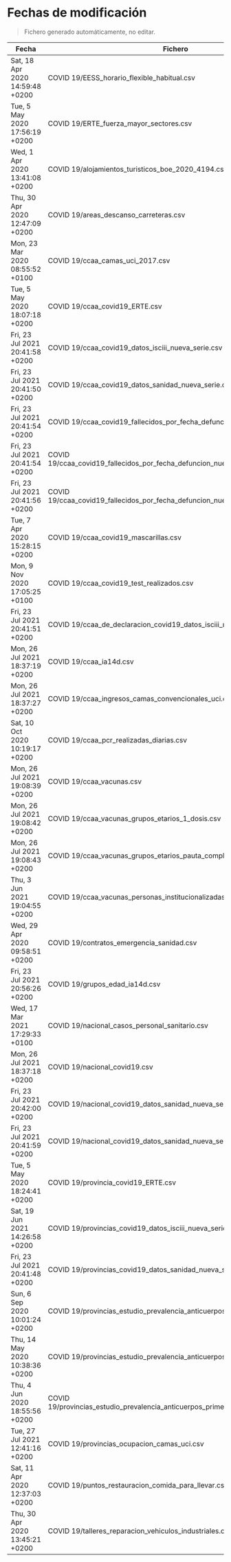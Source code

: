 # Fechas de modificación

> Fichero generado automáticamente, no editar.

| Fecha                           | Fichero                  |
|---------------------------------|--------------------------|
| Sat, 18 Apr 2020 14:59:48 +0200  | COVID 19/EESS_horario_flexible_habitual.csv |
| Tue, 5 May 2020 17:56:19 +0200  | COVID 19/ERTE_fuerza_mayor_sectores.csv |
| Wed, 1 Apr 2020 13:41:08 +0200  | COVID 19/alojamientos_turisticos_boe_2020_4194.csv |
| Thu, 30 Apr 2020 12:47:09 +0200  | COVID 19/areas_descanso_carreteras.csv |
| Mon, 23 Mar 2020 08:55:52 +0100  | COVID 19/ccaa_camas_uci_2017.csv |
| Tue, 5 May 2020 18:07:18 +0200  | COVID 19/ccaa_covid19_ERTE.csv |
| Fri, 23 Jul 2021 20:41:58 +0200  | COVID 19/ccaa_covid19_datos_isciii_nueva_serie.csv |
| Fri, 23 Jul 2021 20:41:50 +0200  | COVID 19/ccaa_covid19_datos_sanidad_nueva_serie.csv |
| Fri, 23 Jul 2021 20:41:54 +0200  | COVID 19/ccaa_covid19_fallecidos_por_fecha_defuncion_nueva_serie.csv |
| Fri, 23 Jul 2021 20:41:54 +0200  | COVID 19/ccaa_covid19_fallecidos_por_fecha_defuncion_nueva_serie_long.csv |
| Fri, 23 Jul 2021 20:41:56 +0200  | COVID 19/ccaa_covid19_fallecidos_por_fecha_defuncion_nueva_serie_original.csv |
| Tue, 7 Apr 2020 15:28:15 +0200  | COVID 19/ccaa_covid19_mascarillas.csv |
| Mon, 9 Nov 2020 17:05:25 +0100  | COVID 19/ccaa_covid19_test_realizados.csv |
| Fri, 23 Jul 2021 20:41:51 +0200  | COVID 19/ccaa_de_declaracion_covid19_datos_isciii_nueva_serie.csv |
| Mon, 26 Jul 2021 18:37:19 +0200  | COVID 19/ccaa_ia14d.csv |
| Mon, 26 Jul 2021 18:37:27 +0200  | COVID 19/ccaa_ingresos_camas_convencionales_uci.csv |
| Sat, 10 Oct 2020 10:19:17 +0200  | COVID 19/ccaa_pcr_realizadas_diarias.csv |
| Mon, 26 Jul 2021 19:08:39 +0200  | COVID 19/ccaa_vacunas.csv |
| Mon, 26 Jul 2021 19:08:42 +0200  | COVID 19/ccaa_vacunas_grupos_etarios_1_dosis.csv |
| Mon, 26 Jul 2021 19:08:43 +0200  | COVID 19/ccaa_vacunas_grupos_etarios_pauta_completa.csv |
| Thu, 3 Jun 2021 19:04:55 +0200  | COVID 19/ccaa_vacunas_personas_institucionalizadas.csv |
| Wed, 29 Apr 2020 09:58:51 +0200  | COVID 19/contratos_emergencia_sanidad.csv |
| Fri, 23 Jul 2021 20:56:26 +0200  | COVID 19/grupos_edad_ia14d.csv |
| Wed, 17 Mar 2021 17:29:33 +0100  | COVID 19/nacional_casos_personal_sanitario.csv |
| Mon, 26 Jul 2021 18:37:18 +0200  | COVID 19/nacional_covid19.csv |
| Fri, 23 Jul 2021 20:42:00 +0200  | COVID 19/nacional_covid19_datos_sanidad_nueva_serie.csv |
| Fri, 23 Jul 2021 20:41:59 +0200  | COVID 19/nacional_covid19_datos_sanidad_nueva_serie_grupos_edad.csv |
| Tue, 5 May 2020 18:24:41 +0200  | COVID 19/provincia_covid19_ERTE.csv |
| Sat, 19 Jun 2021 14:26:58 +0200  | COVID 19/provincias_covid19_datos_isciii_nueva_serie.csv |
| Fri, 23 Jul 2021 20:41:48 +0200  | COVID 19/provincias_covid19_datos_sanidad_nueva_serie.csv |
| Sun, 6 Sep 2020 10:01:24 +0200  | COVID 19/provincias_estudio_prevalencia_anticuerpos_final.csv |
| Thu, 14 May 2020 10:38:36 +0200  | COVID 19/provincias_estudio_prevalencia_anticuerpos_primera_ronda.csv |
| Thu, 4 Jun 2020 18:55:56 +0200  | COVID 19/provincias_estudio_prevalencia_anticuerpos_primera_y_segunda_ronda.csv |
| Tue, 27 Jul 2021 12:41:16 +0200  | COVID 19/provincias_ocupacion_camas_uci.csv |
| Sat, 11 Apr 2020 12:37:03 +0200  | COVID 19/puntos_restauracion_comida_para_llevar.csv |
| Thu, 30 Apr 2020 13:45:21 +0200  | COVID 19/talleres_reparacion_vehiculos_industriales.csv |
